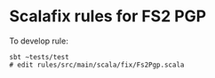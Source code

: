 # Scalafix rules for FS2 PGP

To develop rule:
```
sbt ~tests/test
# edit rules/src/main/scala/fix/Fs2Pgp.scala
```
